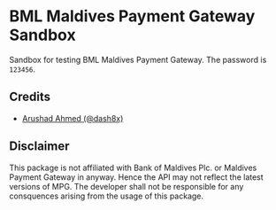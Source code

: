 # BML Maldives Payment Gateway Sandbox

Sandbox for testing BML Maldives Payment Gateway.
The password is `123456`.

## Credits

- [Arushad Ahmed (@dash8x)](http://arushad.org)


## Disclaimer

This package is not affiliated with Bank of Maldives Plc. or Maldives Payment Gateway in anyway. Hence the API may not reflect the latest versions of MPG. The developer shall not be responsible for any consquences arising from the usage of this package.
